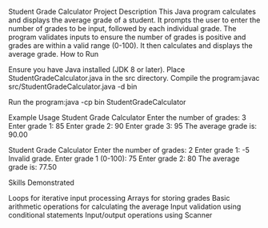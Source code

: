 Student Grade Calculator Project
Description
This Java program calculates and displays the average grade of a student. It prompts the user to enter the number of grades to be input, followed by each individual grade. The program validates inputs to ensure the number of grades is positive and grades are within a valid range (0-100). It then calculates and displays the average grade.
How to Run

Ensure you have Java installed (JDK 8 or later).
Place StudentGradeCalculator.java in the src directory.
Compile the program:javac src/StudentGradeCalculator.java -d bin


Run the program:java -cp bin StudentGradeCalculator



Example Usage
Student Grade Calculator
Enter the number of grades:
3
Enter grade 1: 85
Enter grade 2: 90
Enter grade 3: 95
The average grade is: 90.00

Student Grade Calculator
Enter the number of grades:
2
Enter grade 1: -5
Invalid grade. Enter grade 1 (0-100): 75
Enter grade 2: 80
The average grade is: 77.50

Skills Demonstrated

Loops for iterative input processing
Arrays for storing grades
Basic arithmetic operations for calculating the average
Input validation using conditional statements
Input/output operations using Scanner

